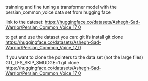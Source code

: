 trainning and fine tuning a transformer model with the persian_common_voice data set from hugging face


link to the dateset:
https://huggingface.co/datasets/Ashegh-Sad-Warrior/Persian_Common_Voice_17_0

to get and use the dataset you can:
git lfs install
git clone https://huggingface.co/datasets/Ashegh-Sad-Warrior/Persian_Common_Voice_17_0

if you want to clone the pointers to the data set (not the large files) 
GIT_LFS_SKIP_SMUDGE=1 git clone https://huggingface.co/datasets/Ashegh-Sad-Warrior/Persian_Common_Voice_17_0

